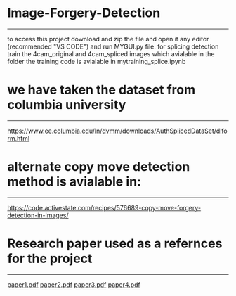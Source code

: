 # Image-Forgery-Detection
_____________________________________________________________________________________________________________________________________
to access this project download and zip the file and open it any editor (recommended "VS CODE")  and run MYGUI.py file.
for splicing detection train the 4cam_original and 4cam_spliced images which avialable in the folder
the training code is avialable in mytraining_splice.ipynb 

# we have taken the dataset from columbia university
_____________________________________________________________________________________________________________________________________
https://www.ee.columbia.edu/ln/dvmm/downloads/AuthSplicedDataSet/dlform.html

# alternate copy move detection method is avialable in:
_____________________________________________________________________________________________________________________________________
https://code.activestate.com/recipes/576689-copy-move-forgery-detection-in-images/

#  Research paper used as a refernces for the project
_____________________________________________________________________________________________________________________________________
[paper1.pdf](https://github.com/22skd/Image-Forgery-Detection/files/12069574/paper1.pdf)
[paper2.pdf](https://github.com/22skd/Image-Forgery-Detection/files/12069579/paper2.pdf)
[paper3.pdf](https://github.com/22skd/Image-Forgery-Detection/files/12069583/paper3.pdf)
[paper4.pdf](https://github.com/22skd/Image-Forgery-Detection/files/12069586/paper4.pdf)
